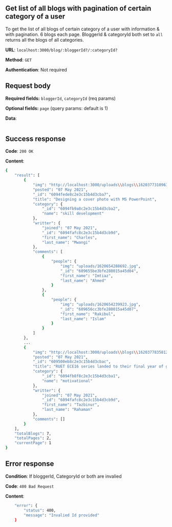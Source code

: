 ## Get list of all blogs with pagination of certain category of a user
To get the list of all blogs of certain category of a user with information & with pagination. 6 blogs each page. BloggerId & categoryId both set to `all` returns all the blogs of all categories. 

**URL**: `localhost:3000/blog/:bloggerId?/:categoryId?`

**Method**: `GET`

**Authentication**: Not required

## Request body
**Required fields:** `bloggerId`, `categoryId` (req params)

**Optional fields:** `page` (query params: default is 1)

**Data**:
```bash

```

## Success response
**Code**: `200 OK`

**Content**:
```bash
{
    "result": [
        {
            "img": "http://localhost:3000/uploads\\blogs\\1620377310963.png",
            "posted": "07 May 2021",
            "_id": "6094fede8c2e3c15b4d3cba7",
            "title": "Designing a cover photo with MS PowerPoint",
            "category": {
                "_id": "6094fb9a8c2e3c15b4d3cba2",
                "name": "skill development"
            },
            "writter": {
                "joined": "07 May 2021",
                "_id": "6094fafc8c2e3c15b4d3cb9d",
                "first_name": "Charles",
                "last_name": "Mwangi"
            },
            "comments": [
                {
                    "people": {
                        "img": "uploads/1620654288692.jpg",
                        "_id": "609655be3bfe280015a45d04",
                        "first_name": "Imtiaz",
                        "last_name": "Ahmed"
                    }
                },
                {
                    "people": {
                        "img": "uploads/1620654239923.jpg",
                        "_id": "609656cc3bfe280015a45d07",
                        "first_name": "Rakibul",
                        "last_name": "Islam"
                    }
                }
            ]
        },
        ...
        {
            "img": "http://localhost:3000/uploads\\blogs\\1620377835812.jpg",
            "posted": "07 May 2021",
            "_id": "609500eb8c2e3c15b4d3cbac",
            "title": "RUET ECE16 series landed to their final year of graduation",
            "category": {
                "_id": "6094fb8f8c2e3c15b4d3cba1",
                "name": "motivational"
            },
            "writter": {
                "joined": "07 May 2021",
                "_id": "6094fafc8c2e3c15b4d3cb9d",
                "first_name": "Tazbinur",
                "last_name": "Rahaman"
            },
            "comments": []
        }
    ],
    "totalBlogs": 7,
    "totalPages": 2,
    "currentPage": 1
}
```

## Error response
**Condition**:  If bloggerId, CategoryId or both are invalied

**Code**: `400 Bad Request`

**Content**:
```bash
    "error": {
        "status": 400,
        "message": "Invalied Id provided"
    }
```